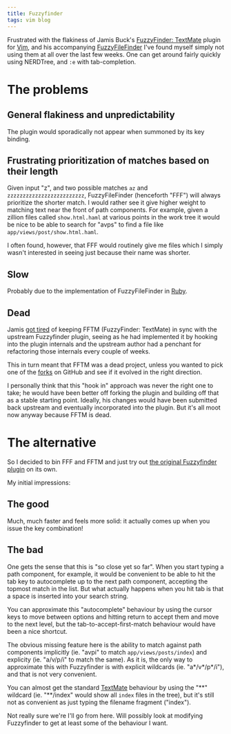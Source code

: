 ```yaml
---
title: Fuzzyfinder
tags: vim blog
---
```


Frustrated with the flakiness of Jamis Buck's [FuzzyFinder: TextMate](http://github.com/jamis/fuzzyfinder_textmate/tree/master) plugin for [Vim](/wiki/Vim), and his accompanying [FuzzyFileFinder](http://github.com/jamis/fuzzy_file_finder/tree/master) I've found myself simply not using them at all over the last few weeks. One can get around fairly quickly using NERDTree, and `:e` with tab-completion.

# The problems

## General flakiness and unpredictability

The plugin would sporadically not appear when summoned by its key binding.

## Frustrating prioritization of matches based on their length

Given input "z", and two possible matches `az` and `zzzzzzzzzzzzzzzzzzzzzzzzz`, FuzzyFileFinder (henceforth "FFF") will always prioritize the shorter match. I would rather see it give higher weight to matching text near the front of path components. For example, given a zillion files called `show.html.haml` at various points in the work tree it would be nice to be able to search for "avps" to find a file like `app/views/post/show.html.haml`.

I often found, however, that FFF would routinely give me files which I simply wasn't interested in seeing just because their name was shorter.

## Slow

Probably due to the implementation of FuzzyFileFinder in [Ruby](/wiki/Ruby).

## Dead

Jamis [got tired](http://weblog.jamisbuck.org/2009/1/28/the-future-of-fuzzyfinder-textmate) of keeping FFTM (FuzzyFinder: TextMate) in sync with the upstream Fuzzyfinder plugin, seeing as he had implemented it by hooking into the plugin internals and the upstream author had a penchant for refactoring those internals every couple of weeks.

This in turn meant that FFTM was a dead project, unless you wanted to pick one of the [forks](http://github.com/jamis/fuzzyfinder_textmate/network) on GitHub and see if it evolved in the right direction.

I personally think that this "hook in" approach was never the right one to take; he would have been better off forking the plugin and building off that as a stable starting point. Ideally, his changes would have been submitted back upstream and eventually incorporated into the plugin. But it's all moot now anyway because FFTM is dead.

# The alternative

So I decided to bin FFF and FFTM and just try out [the original Fuzzyfinder plugin](http://www.vim.org/scripts/script.php?script_id=1984) on its own.

My initial impressions:

## The good

Much, much faster and feels more solid: it actually comes up when you issue the key combination!

## The bad

One gets the sense that this is "so close yet so far". When you start typing a path component, for example, it would be convenient to be able to hit the tab key to autocomplete up to the next path component, accepting the topmost match in the list. But what actually happens when you hit tab is that a space is inserted into your search string.

You can approximate this "autocomplete" behaviour by using the cursor keys to move between options and hitting return to accept them and move to the next level, but the tab-to-accept-first-match behaviour would have been a nice shortcut.

The obvious missing feature here is the ability to match against path components implicitly (ie. "avpi" to match `app/views/posts/index`) and explicity (ie. "a/v/p/i" to match the same). As it is, the only way to approximate this with Fuzzyfinder is with explicit wildcards (ie. "a\*/v\*/p\*/i"), and that is not very convenient.

You can almost get the standard [TextMate](/wiki/TextMate) behaviour by using the "\*\*" wildcard (ie. "\*\*/index" would show all `index` files in the tree), but it's still not as convenient as just typing the filename fragment ("index").

Not really sure we're I'll go from here. Will possibly look at modifying Fuzzyfinder to get at least some of the behaviour I want.
